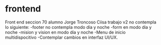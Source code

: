 # frontend
Front end seccion 70 alumno Jorge Troncoso Ciisa 
trabajo v2 no contempla lo siguiente:
-footer no contempla modo día y noche 
-form en modo dia y noche 
-mision y vision en modo día y noche 
-Menu de inicio multidispocitivo
-Contemplar cambios en interfaz UI/UX.
